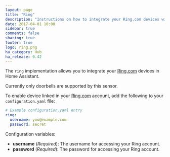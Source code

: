 ```yaml
---
layout: page
title: "Ring"
description: "Instructions on how to integrate your Ring.com devices within Home Assistant."
date: 2017-04-01 10:00
sidebar: true
comments: false
sharing: true
footer: true
logo: ring.png
ha_category: Hub
ha_release: 0.42
---
```


The `ring` implementation allows you to integrate your [Ring.com](https://ring.com/) devices in Home Assistant.

Currently only doorbells are supported by this sensor.

To enable device linked in your [Ring.com](https://ring.com/) account, add the following to your `configuration.yaml` file:

```yaml
# Example configuration.yaml entry
ring:
  username: you@example.com
  password: secret
```

Configuration variables:

- **username** (*Required*): The username for accessing your Ring account.
- **password** (*Required*): The password for accessing your Ring account.
